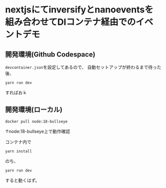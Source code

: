 # nextjsにてinversifyとnanoeventsを組み合わせてDIコンテナ経由でのイベントデモ
## 開発環境(Github Codespace)
`devcontainer.json`を設定してあるので、
自動セットアップが終わるまで待った後、
```
yarn run dev
```
すればおｋ

## 開発環境(ローカル)
```
docker pull node:18-bullseye
```
↑node:18-bullseye上で動作確認

コンテナ内で
```
yarn install
```
のち、
```
yarn run dev
```
すると動くはず。
